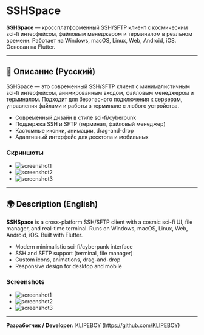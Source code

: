 # SSHSpace

**SSHSpace** — кроссплатформенный SSH/SFTP клиент с космическим sci-fi интерфейсом, файловым менеджером и терминалом в реальном времени. Работает на Windows, macOS, Linux, Web, Android, iOS. Основан на Flutter.

---

## 🚀 Описание (Русский)
SSHSpace — это современный SSH/SFTP клиент с минималистичным sci-fi интерфейсом, анимированным входом, файловым менеджером и терминалом. Подходит для безопасного подключения к серверам, управления файлами и работы в терминале с любого устройства.

- Современный дизайн в стиле sci-fi/cyberpunk
- Поддержка SSH и SFTP (терминал, файловый менеджер)
- Кастомные иконки, анимации, drag-and-drop
- Адаптивный интерфейс для десктопа и мобильных

### Скриншоты
- ![screenshot1](https://github.com/after/sshspace/screenshots/screen1.png)
- ![screenshot2](https://github.com/after/sshspace/screenshots/screen2.png)
- ![screenshot3](https://github.com/after/sshspace/screenshots/screen3.png)

---

## 🌍 Description (English)
**SSHSpace** is a cross-platform SSH/SFTP client with a cosmic sci-fi UI, file manager, and real-time terminal. Runs on Windows, macOS, Linux, Web, Android, iOS. Built with Flutter.

- Modern minimalistic sci-fi/cyberpunk interface
- SSH and SFTP support (terminal, file manager)
- Custom icons, animations, drag-and-drop
- Responsive design for desktop and mobile

### Screenshots
- ![screenshot1](https://github.com/after/sshspace/screenshots/screen1.png)
- ![screenshot2](https://github.com/after/sshspace/screenshots/screen2.png)
- ![screenshot3](https://github.com/after/sshspace/screenshots/screen3.png)

---

**Разработчик / Developer:** KLIPEBOY (https://github.com/KLIPEBOY)
